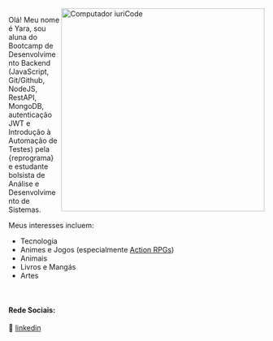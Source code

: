 <img src="https://raw.githubusercontent.com/MicaelliMedeiros/micaellimedeiros/master/image/computer-illustration.png" min-width="400px" max-width="400px" width="400px" align="right" alt="Computador iuriCode">

<p align="left"> 
Olá! Meu nome é Yara, sou aluna do Bootcamp de Desenvolvimento Backend (JavaScript, Git/Github, NodeJS, RestAPI,  MongoDB, autenticação JWT e Introdução à Automação de Testes) pela {reprograma} e estudante bolsista de Análise e Desenvolvimento de Sistemas.
</p>

<p align="left">
Meus interesses incluem: 

- Tecnologia 
- Animes e Jogos (especialmente [Action RPGs](https://steamuserimages-a.akamaihd.net/ugc/789730529885523487/8FAC0D512B6D498E487081F6EB558D626825AB41/?imw=5000&imh=5000&ima=fit&impolicy=Letterbox&imcolor=%23000000&letterbox=false))
- Animais
- Livros e Mangás
- Artes
  
</p>



[linkedin]: https://www.linkedin.com/in/yaralviana/
<br>

#### Rede Sociais:

👔 [linkedin][linkedin]

